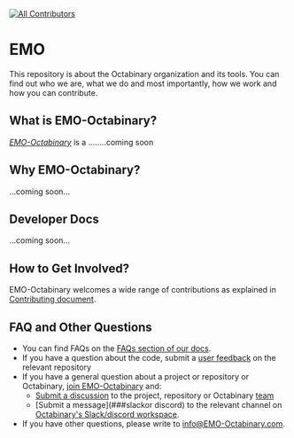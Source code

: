 
[![All Contributors](https://img.shields.io/badge/all_contributors-1-orange.svg?style=flat-square)](#contributors)

# EMO   

This repository is about the Octabinary organization and its tools. You can find out who we are, what we do and most importantly, how we work and how you can contribute.  

## What is EMO-Octabinary?  

[*EMO-Octabinary*](EMO-Octabinary) is a ........coming soon

## Why EMO-Octabinary?  

...coming soon...  

## Developer Docs

...coming soon...

## How to Get Involved?  

EMO-Octabinary welcomes a wide range of contributions as explained in [Contributing document](https://github.com/Octabinary/emo/blob/main/CONTRIBUTING.MD).

## FAQ and Other Questions  

* You can find FAQs on the [FAQs section of our docs](....).  
* If you have a question about the code, submit a [user feedback](###) on the relevant repository  
* If you have a general question about a project or repository or Octabinary, [join EMO-Octabinary](####) and:
    * [Submit a discussion](https://help.github.com/en/articles/about-team-discussions) to the project, repository or Octabinary [team](https://github.com/orgs/Octabinary/teams)
    * [Submit a message](###slackor discord) to the relevant channel on [Octabinary's Slack/discord workspace](https://Octabinary.slack.com).
* If you have other questions, please write to [info@EMO-Octabinary.com](mailto:#).  
  
